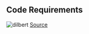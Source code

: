 ## Code Requirements
![dilbert](http://dilbert.com/dyn/str_strip/000000000/00000000/0000000/000000/00000/1000/100/1125/1125.strip.sunday.gif)
[Source](http://dilbert.com/)
